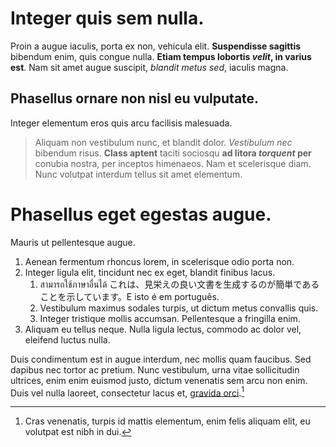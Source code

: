 # Integer quis sem nulla. 

Proin a augue iaculis, porta ex non, vehicula elit. **Suspendisse sagittis** bibendum enim, quis congue nulla. **Etiam tempus lobortis *velit*, in varius est**. Nam sit amet augue suscipit, *blandit metus sed*, iaculis magna. 

## Phasellus ornare non nisl eu vulputate. 

Integer elementum eros quis arcu facilisis malesuada. 

> Aliquam non vestibulum nunc, et blandit dolor. *Vestibulum nec* bibendum risus. **Class aptent** taciti sociosqu **ad litora *torquent* per** conubia nostra, per inceptos himenaeos. 
> Nam et scelerisque diam. Nunc volutpat interdum tellus sit amet elementum. 

# Phasellus eget egestas augue. 

Mauris ut pellentesque augue. 

1. Aenean fermentum rhoncus lorem, in scelerisque odio porta non. 
1. Integer ligula elit, tincidunt nec ex eget, blandit finibus lacus.
    1. สามารถใช้ภาษาอื่นได้ これは、見栄えの良い文書を生成するのが簡単であることを示しています。E isto é em português.
    1. Vestibulum maximus sodales turpis, ut dictum metus convallis quis. 
    1. Integer tristique mollis accumsan. Pellentesque a fringilla enim. 
1. Aliquam eu tellus neque. Nulla ligula lectus, commodo ac dolor vel, eleifend luctus nulla.

Duis condimentum est in augue interdum, nec mollis quam faucibus. Sed dapibus nec tortor ac pretium. Nunc vestibulum, urna vitae sollicitudin ultrices, enim enim euismod justo, dictum venenatis sem arcu non enim. Duis vel nulla laoreet, consectetur lacus et, [gravida orci](https://example.com).[^1]

[^1]: Cras venenatis, turpis id mattis elementum, enim felis aliquam elit, eu volutpat est nibh in dui. 


